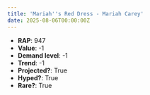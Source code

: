 ```yaml
---
title: 'Mariah''s Red Dress - Mariah Carey'
date: 2025-08-06T00:00:00Z
---
```

- **RAP**: 947
- **Value**: -1
- **Demand level**: -1
- **Trend**: -1
- **Projected?**: True
- **Hyped?**: True
- **Rare?**: True
